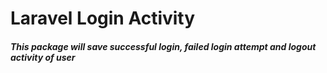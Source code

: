 # Laravel Login Activity

##### This package will save successful login, failed login attempt and logout activity of user